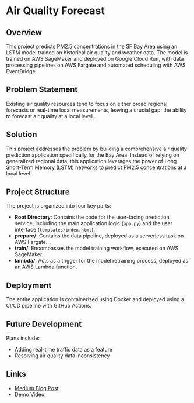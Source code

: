 # Air Quality Forecast

## Overview
This project predicts PM2.5 concentrations in the SF Bay Area using an LSTM model trained on historical air quality and weather data. The model is trained on AWS SageMaker and deployed on Google Cloud Run, with data processing pipelines on AWS Fargate and automated scheduling with AWS EventBridge.

## Problem Statement
Existing air quality resources tend to focus on either broad regional forecasts or real-time local measurements, leaving a crucial gap: the ability to forecast air quality at a local level. 

## Solution
This project addresses the problem by building a comprehensive air quality prediction application specifically for the Bay Area.  Instead of relying on generalized regional data, this application leverages the power of Long Short-Term Memory (LSTM) networks to predict PM2.5 concentrations at a local level.

## Project Structure
The project is organized into four key parts:

- **Root Directory**: Contains the code for the user-facing prediction service, including the main application logic (`app.py`) and the user interface (`templates/index.html`).
- **prepare/**: Contains the data pipeline, deployed as a serverless task on AWS Fargate.
- **train/**: Encompasses the model training workflow, executed on AWS SageMaker.
- **lambda/**: Acts as a trigger for the model retraining process, deployed as an AWS Lambda function.

## Deployment
The entire application is containerized using Docker and deployed using a CI/CD pipeline with GitHub Actions.

## Future Development
Plans include:

- Adding real-time traffic data as a feature
- Resolving air quality data inconsistency

## Links
- [Medium Blog Post](https://medium.com/@sang.ahn.94/forecasting-air-quality-pm-2-5-in-the-sf-bay-area-with-lstm-aws-and-google-cloud-34be04215a05)
- [Demo Video](https://youtu.be/zW5Wst9unVA)